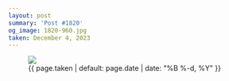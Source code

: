 ```yaml
---
layout: post
summary: 'Post #1820'
og_image: 1820-960.jpg
taken: December 4, 2023
---
```


<figure class="post">
<img sizes="(min-width: 700px) 50vw, calc(100vw - 2rem)" src="{{ site.assets_url }}/1820-480.jpg" srcset="{{ site.assets_url }}/1820-240.jpg 240w, {{ site.assets_url }}/1820-480.jpg 480w, {{ site.assets_url }}/1820-720.jpg 720w, {{ site.assets_url }}/1820-960.jpg 960w"/>
<figcaption>
<time>{{ page.taken | default: page.date | date: "%B %-d, %Y" }}</time>
</figcaption>
</figure>
